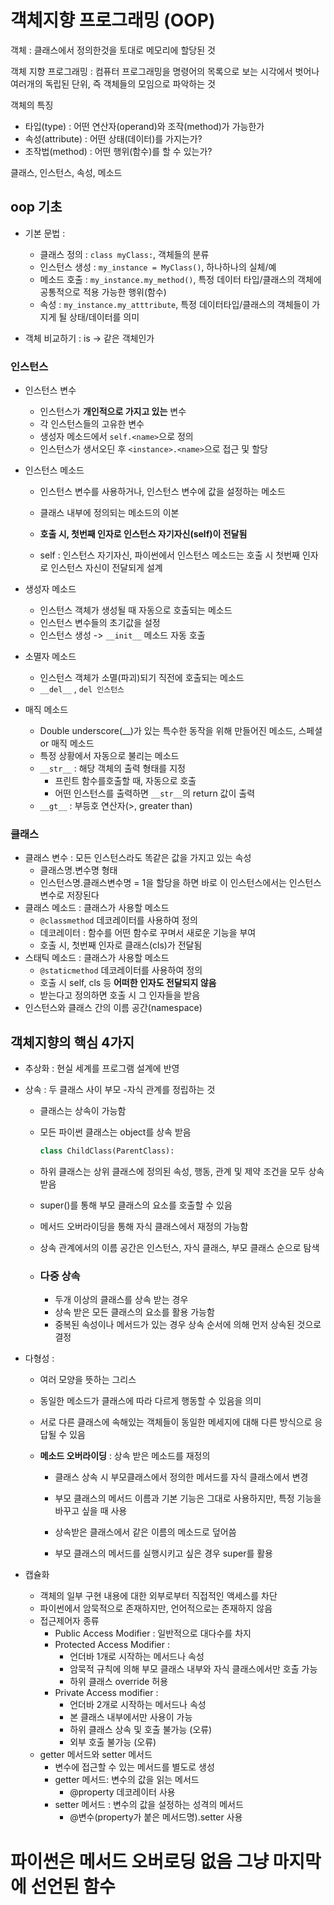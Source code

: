 # 객체지향 프로그래밍 (OOP)

객체 : 클래스에서 정의한것을 토대로 메모리에 할당된 것

객체 지향 프로그래밍 : 컴퓨터 프로그래밍을 명령어의 목록으로 보는 시각에서 벗어나 여러개의 독립된 단위, 즉 객체들의 모임으로 파악하는 것

객체의 특징

- 타입(type) : 어떤 연산자(operand)와 조작(method)가 가능한가
- 속성(attribute) : 어떤 상태(데이터)를 가지는가?
- 조작법(method) : 어떤 행위(함수)를 할 수 있는가?



클래스, 인스턴스, 속성, 메소드

## oop 기초

- 기본 문법 : 
  - 클래스 정의  :  `class myClass:`, 객체들의 분류
  - 인스턴스 생성 : `my_instance = MyClass()`, 하나하나의 실체/예
  - 메소드 호출 : `my_instance.my_method()`, 특정 데이터 타입/클래스의 객체에 공통적으로 적용 가능한 행위(함수)
  - 속성 : `my_instance.my_atttribute`, 특정 데이터타입/클래스의 객체들이 가지게 될 상태/데이터를 의미

- 객체 비교하기 : is -> 같은 객체인가



### 인스턴스

- 인스턴스 변수

  - 인스턴스가 **개인적으로 가지고 있는** 변수
  - 각 인스턴스들의 고유한 변수
  - 생성자 메소드에서 `self.<name>`으로 정의
  - 인스턴스가 생서오딘 후 `<instance>.<name>`으로 접근 및 할당

- 인스턴스 메소드

  - 인스턴스 변수를 사용하거나, 인스턴스 변수에 값을 설정하는 메소드
  - 클래스 내부에 정의되는 메소드의 이본
  - **호출 시, 첫번째 인자로 인스턴스 자기자신(self)이 전달됨**

  - self : 인스턴스 자기자신, 파이썬에서 인스턴스 메소드는 호출 시 첫번째 인자로 인스턴스 자신이 전달되게 설계

- 생성자 메소드

  - 인스턴스 객체가 생성될 때 자동으로 호출되는 메소드
  - 인스턴스 변수들의 초기값을 설정
  - 인스턴스 생성 -> `__init__` 메소드 자동 호출

- 소멸자 메소드

  - 인스턴스 객체가 소멸(파괴)되기 직전에 호출되는 메소드
  - `__del__` , `del 인스턴스`

- 매직 메소드
  - Double underscore(__)가 있는 특수한 동작을 위해 만들어진 메소드, 스페셜 or 매직 메소드
  - 특정 상황에서 자동으로 불리는 메소드
  - `__str__` : 해당 객체의 출력 형태를 지정
    - 프린트 함수를호출할 때, 자동으로 호출
    - 어떤 인스턴스를 출력하면 `__str__`의 return 값이 출력
  - `__gt__` : 부등호 연산자(>, greater than)



### 클래스

- 클래스 변수 : 모든 인스턴스라도 똑같은 값을 가지고 있는 속성
  - 클래스명.변수명 형태
  - 인스턴스명.클래스변수명 = 1을 할당을 하면 바로 이 인스턴스에서는 인스턴스 변수로 저장된다
- 클래스 메소드 : 클래스가 사용할 메소드
  - `@classmethod` 데코레이터를 사용하여 정의
  - 데코레이터 : 함수를 어떤 함수로 꾸며서 새로운 기능을 부여
  - 호출 시, 첫번째 인자로 클래스(cls)가 전달됨
- 스태틱 메소드 : 클래스가 사용할 메소드
  - `@staticmethod` 데코레이터를 사용하여 정의
  - 호출 시 self, cls 등 **어떠한 인자도 전달되지 않음**
  - 받는다고 정의하면 호출 시 그 인자들을 받음
- 인스턴스와 클래스 간의 이름 공간(namespace)



## 객체지향의 핵심 4가지

- 추상화 : 현실 세계를 프로그램 설계에 반영

- 상속 : 두 클래스 사이 부모 -자식 관계를 정립하는 것

  - 클래스는 상속이 가능함

  - 모든 파이썬 클래스는 object를 상속 받음

    ```python
    class ChildClass(ParentClass):
    ```

    

  - 하위 클래스는 상위 클래스에 정의된 속성, 행동, 관계 및 제약 조건을 모두 상속 받음

  - super()를 통해 부모 클래스의 요소를 호출할 수 있음

  - 메서드 오버라이딩을 통해 자식 클래스에서 재정의 가능함

  - 상속 관계에서의 이름 공간은 인스턴스, 자식 클래스, 부모 클래스 순으로 탐색

  - ### 다중 상속

    - 두개 이상의 클래스를 상속 받는 경우
    - 상속 받은 모든 클래스의 요소를 활용 가능함
    - 중복된 속성이나 메서드가 있는 경우 상속 순서에 의해 먼저 상속된 것으로 결정

- 다형성 : 

  - 여러 모양을 뜻하는 그리스

  - 동일한 메소드가 클래스에 따라 다르게 행동할 수 있음을 의미

  - 서로 다른 클래스에 속해있는 객체들이 동일한 메세지에 대해 다른 방식으로 응답될 수 있음

  - **메소드 오버라이딩** : 상속 받은 메소드를 재정의

    - 클래스 상속 시 부모클래스에서 정의한 메서드를 자식 클래스에서 변경
    - 부모 클래스의 메서드 이름과 기본 기능은 그대로 사용하지만, 특정 기능을 바꾸고 싶을 때 사용
    - 상속받은 클래스에서 같은 이름의 메소드로 덮어씀

    - 부모 클래스의 메서드를 실행시키고 싶은 경우 super를 활용

- 캡슐화

  - 객체의 일부 구현 내용에 대한 외부로부터 직접적인 액세스를 차단
  - 파이썬에서 암묵적으로 존재하지만, 언어적으로는 존재하지 않음
  - 접근제어자 종류
    - Public Access Modifier : 일반적으로 대다수를 차지
    - Protected Access Modifier : 
      - 언더바 1개로 시작하는 메서드나 속성
      - 암묵적 규칙에 의해 부모 클래스 내부와 자식 클래스에서만 호출 가능
      - 하위 클래스 override 허용
    - Private Access modifier : 
      - 언더바 2개로 시작하는 메서드나 속성
      - 본 클래스 내부에서만 사용이 가능
      - 하위 클래스 상속 및  호출 불가능 (오류)
      - 외부 호출 불가능 (오류)
  - getter 메서드와 setter 메서드
    - 변수에 접근할 수 있는 메서드를 별도로 생성
    - getter 메서드: 변수의 값을 읽는 메서드
      - @property 데코레이터 사용
    - setter 메서드 : 변수의 값을 설정하는 성격의 메서드
      - @변수(property가 붙은 메서드명).setter 사용

# 파이썬은 메서드 오버로딩 없음 그냥 마지막에 선언된 함수

